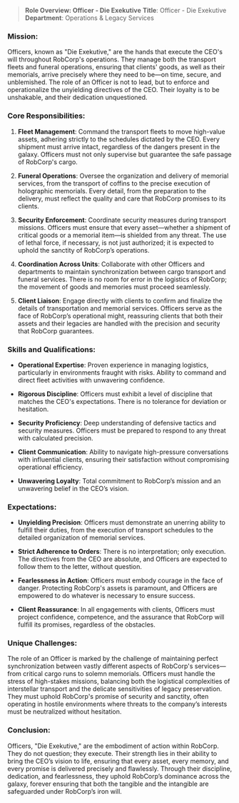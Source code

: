 > **Role Overview: Officer - Die Exekutive**
> **Title**: Officer - Die Exekutive  
> **Department**: Operations & Legacy Services

### **Mission**:
Officers, known as "Die Exekutive," are the hands that execute the CEO's will throughout RobCorp's operations. They manage both the transport fleets and funeral operations, ensuring that clients' goods, as well as their memorials, arrive precisely where they need to be—on time, secure, and unblemished. The role of an Officer is not to lead, but to enforce and operationalize the unyielding directives of the CEO. Their loyalty is to be unshakable, and their dedication unquestioned.

### **Core Responsibilities**:

1. **Fleet Management**: Command the transport fleets to move high-value assets, adhering strictly to the schedules dictated by the CEO. Every shipment must arrive intact, regardless of the dangers present in the galaxy. Officers must not only supervise but guarantee the safe passage of RobCorp's cargo.
    
2. **Funeral Operations**: Oversee the organization and delivery of memorial services, from the transport of coffins to the precise execution of holographic memorials. Every detail, from the preparation to the delivery, must reflect the quality and care that RobCorp promises to its clients.
    
3. **Security Enforcement**: Coordinate security measures during transport missions. Officers must ensure that every asset—whether a shipment of critical goods or a memorial item—is shielded from any threat. The use of lethal force, if necessary, is not just authorized; it is expected to uphold the sanctity of RobCorp’s operations.
    
4. **Coordination Across Units**: Collaborate with other Officers and departments to maintain synchronization between cargo transport and funeral services. There is no room for error in the logistics of RobCorp; the movement of goods and memories must proceed seamlessly.
    
5. **Client Liaison**: Engage directly with clients to confirm and finalize the details of transportation and memorial services. Officers serve as the face of RobCorp’s operational might, reassuring clients that both their assets and their legacies are handled with the precision and security that RobCorp guarantees.
    

### **Skills and Qualifications**:

- **Operational Expertise**: Proven experience in managing logistics, particularly in environments fraught with risks. Ability to command and direct fleet activities with unwavering confidence.
    
- **Rigorous Discipline**: Officers must exhibit a level of discipline that matches the CEO's expectations. There is no tolerance for deviation or hesitation.
    
- **Security Proficiency**: Deep understanding of defensive tactics and security measures. Officers must be prepared to respond to any threat with calculated precision.
    
- **Client Communication**: Ability to navigate high-pressure conversations with influential clients, ensuring their satisfaction without compromising operational efficiency.
    
- **Unwavering Loyalty**: Total commitment to RobCorp’s mission and an unwavering belief in the CEO’s vision.
    

### **Expectations**:

- **Unyielding Precision**: Officers must demonstrate an unerring ability to fulfill their duties, from the execution of transport schedules to the detailed organization of memorial services.
    
- **Strict Adherence to Orders**: There is no interpretation; only execution. The directives from the CEO are absolute, and Officers are expected to follow them to the letter, without question.
    
- **Fearlessness in Action**: Officers must embody courage in the face of danger. Protecting RobCorp's assets is paramount, and Officers are empowered to do whatever is necessary to ensure success.
    
- **Client Reassurance**: In all engagements with clients, Officers must project confidence, competence, and the assurance that RobCorp will fulfill its promises, regardless of the obstacles.
    

### **Unique Challenges**:

The role of an Officer is marked by the challenge of maintaining perfect synchronization between vastly different aspects of RobCorp's services—from critical cargo runs to solemn memorials. Officers must handle the stress of high-stakes missions, balancing both the logistical complexities of interstellar transport and the delicate sensitivities of legacy preservation. They must uphold RobCorp's promise of security and sanctity, often operating in hostile environments where threats to the company’s interests must be neutralized without hesitation.

### **Conclusion**:
Officers, "Die Exekutive," are the embodiment of action within RobCorp. They do not question; they execute. Their strength lies in their ability to bring the CEO’s vision to life, ensuring that every asset, every memory, and every promise is delivered precisely and flawlessly. Through their discipline, dedication, and fearlessness, they uphold RobCorp’s dominance across the galaxy, forever ensuring that both the tangible and the intangible are safeguarded under RobCorp’s iron will.